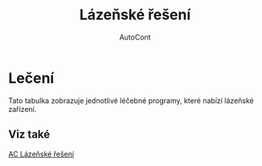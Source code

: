 ﻿---
    title: "Lázeňské řešení"
    author: AutoCont
    ms.date: 04/30/2018
    ms.topic: article
    ms.prod: dynamics-nav-2017
    ms.contentlocale: cs-cz
    ms.lasthandoff: 04/30/2018
---

# Lečení

Tato tabulka zobrazuje jednotlivé léčebné programy, které nabízí lázeňské zařízení. 


## <a name="see-also"></a>Viz také
[AC Lázeňské řešení](ac-spa-solution.md)